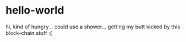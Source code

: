# hello-world
hi, 
kind of hungry... could use a shower... getting my butt kicked by this block-chain stuff
:( 
